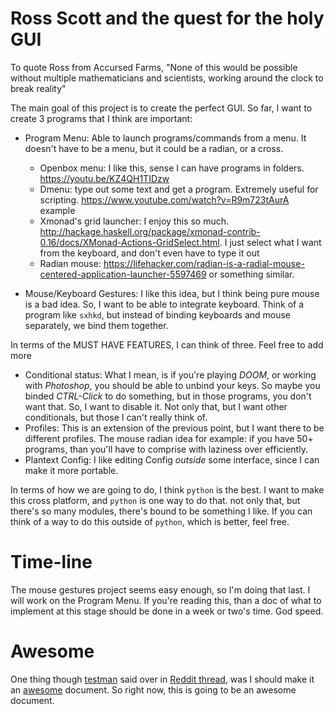 # Ross Scott and the quest for the holy GUI 
To quote Ross from Accursed Farms, "None of this would be possible without multiple mathematicians and scientists, working around the clock to break reality"

The main goal of this project is to create the perfect GUI. So far, I want to create 3 programs that I think are important:

- Program Menu: Able to launch programs/commands from a menu. It doesn't have to be a menu, but it could be a radian, or a cross.
	- Openbox menu: I like this, sense I can have programs in folders. https://youtu.be/KZ4QH1TIDzw
	- Dmenu: type out some text and get a program. Extremely useful for scripting. https://www.youtube.com/watch?v=R9m723tAurA example
	- Xmonad's grid launcher: I enjoy this so much. http://hackage.haskell.org/package/xmonad-contrib-0.16/docs/XMonad-Actions-GridSelect.html. I just select what I want from the keyboard, and don't even have to type it out
	- Radian mouse: https://lifehacker.com/radian-is-a-radial-mouse-centered-application-launcher-5597469 or something similar.

- Mouse/Keyboard Gestures: I like this idea, but I think being pure mouse is a bad idea. So, I want to be able to integrate keyboard. Think of a program like `sxhkd`, but instead of binding keyboards and mouse separately, we bind them together.

In terms of the MUST HAVE FEATURES, I can think of three. Feel free to add more

- Conditional status: What I mean, is if you're playing *DOOM*, or working with *Photoshop*, you should be able to unbind your keys. So maybe you binded *CTRL-Click* to do something, but in those programs, you don't want that. So, I want to disable it. Not only that, but I want other conditionals, but those I can't really think of.
- Profiles: This is an extension of the previous point, but I want there to be different profiles. The mouse radian idea for example: if you have 50+ programs, than you'll have to comprise with laziness over efficiently.
- Plantext Config: I like editing Config *outside* some interface, since I can make it more portable.

In terms of how we are going to do, I think `python` is the best. I want to make this cross platform, and `python` is one way to do that. not only that, but there's so many modules, there's bound to be something I like. If you can think of a way to do this outside of `python`, which is better, feel free. 

# Time-line
The mouse gestures project seems easy enough, so I'm doing that last. I will work on the Program Menu. If you're reading this, than a doc of what to implement at this stage should be done in a week or two's time. God speed.


# Awesome
One thing though [testman](https://github.com/testman42) said over in [Reddit thread](https://www.reddit.com/r/accursedfarms/comments/h0cumc/the_gui_should_be_better_a_lot_better_new_video/ftm0dqa?utm_source=share&utm_medium=web2x), was I should make it an [awesome](https://github.com/sindresorhus/awesome#readme) document. So right now, this is going to be an awesome document.

